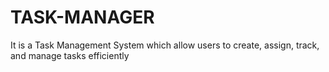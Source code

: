 # TASK-MANAGER
It is a Task Management System which allow users to create, assign, track, and manage tasks efficiently
